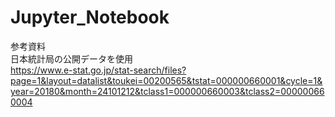 # Jupyter_Notebook

参考資料   
日本統計局の公開データを使用   
https://www.e-stat.go.jp/stat-search/files?page=1&layout=datalist&toukei=00200565&tstat=000000660001&cycle=1&year=20180&month=24101212&tclass1=000000660003&tclass2=000000660004
